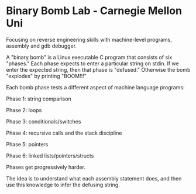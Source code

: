 # Binary Bomb Lab - Carnegie Mellon Uni

Focusing on reverse engineering skills with machine-level programs, assembly and gdb debugger. 

A "binary bomb" is a Linux executable C program that consists of six "phases." Each phase expects to enter a particular string on stdin. If we enter the expected string, then that phase is "defused."  Otherwise the bomb "explodes" by printing "BOOM!!!"


Each bomb phase tests a different aspect of machine language programs: 

  Phase 1: string comparison 
  
  Phase 2: loops 
  
  Phase 3: conditionals/switches 
  
  Phase 4: recursive calls and the stack discipline 
  
  Phase 5: pointers 
  
  Phase 6: linked lists/pointers/structs 

Phases get progressively harder. 


The idea is to understand what each assembly statement does, and then use this knowledge to infer the defusing string. 
